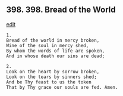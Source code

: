 
## 398.  398. Bread of the World
[edit](https://docs.google.com/document/d/13op0Qe_XTAB8vTrNZQzmvZon3tWNLSeB/edit?mode=html)






    1.
    Bread of the world in mercy broken,
    Wine of the soul in mercy shed,
    By whom the words of life are spoken,
    And in whose death our sins are dead;

    2.
    Look on the heart by sorrow broken,
    Look on the tears by sinners shed;
    And be Thy feast to us the token
    That by Thy grace our souls are fed. Amen.
